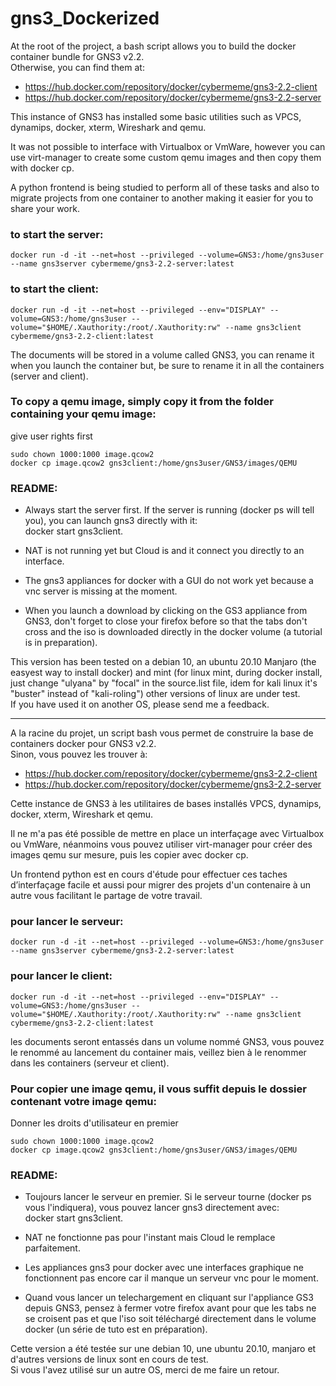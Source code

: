 # gns3_Dockerized

At the root of the project, a bash script allows you to build the docker container bundle for GNS3 v2.2.  
Otherwise, you can find them at:  

* https://hub.docker.com/repository/docker/cybermeme/gns3-2.2-client  
* https://hub.docker.com/repository/docker/cybermeme/gns3-2.2-server


This instance of GNS3 has installed some basic utilities such as VPCS, dynamips, docker, xterm, Wireshark and qemu.  

It was not possible to interface with Virtualbox or VmWare, however you can use virt-manager to create some custom qemu images and then copy them with docker cp.  

A python frontend is being studied to perform all of these tasks and also to migrate projects from one container to another making it easier for you to share your work.  

### to start the server:
```
docker run -d -it --net=host --privileged --volume=GNS3:/home/gns3user --name gns3server cybermeme/gns3-2.2-server:latest
```

### to start the client:  
```
docker run -d -it --net=host --privileged --env="DISPLAY" --volume=GNS3:/home/gns3user --volume="$HOME/.Xauthority:/root/.Xauthority:rw" --name gns3client cybermeme/gns3-2.2-client:latest
```

The documents will be stored in a volume called GNS3, you can rename it when you launch the container but, be sure to rename it in all the containers (server and client).

### To copy a qemu image, simply copy it from the folder containing your qemu image:
give user rights first
```
sudo chown 1000:1000 image.qcow2
docker cp image.qcow2 gns3client:/home/gns3user/GNS3/images/QEMU
```


### README:  
* Always start the server first.
If the server is running (docker ps will tell you), you can launch gns3 directly with it:  
docker start gns3client.

* NAT is not running yet but Cloud is and it connect you directly to an interface.

* The gns3 appliances for docker with a GUI do not work yet because a vnc server is missing at the moment.

* When you launch a download by clicking on the GS3 appliance from GNS3, don't forget to close your firefox before so that the tabs don't cross and the iso is downloaded directly in the docker volume (a tutorial is in preparation).


This version has been tested on a debian 10, an ubuntu 20.10 Manjaro (the easyest way to install docker) and mint (for linux mint, during docker install, just change "ulyana" by "focal" in the source.list file, idem for kali linux it's "buster" instead of "kali-roling") other versions of linux are under test.  
If you have used it on another OS, please send me a feedback.

---

A la racine du projet, un script bash vous permet de construire la base de containers docker pour GNS3 v2.2.  
Sinon, vous pouvez les trouver à:   

* https://hub.docker.com/repository/docker/cybermeme/gns3-2.2-client  
* https://hub.docker.com/repository/docker/cybermeme/gns3-2.2-server


Cette instance de GNS3 à les utilitaires de bases installés VPCS, dynamips, docker, xterm, Wireshark et qemu.  

Il ne m'a pas été possible de mettre en place un interfaçage avec Virtualbox ou VmWare, néanmoins vous pouvez utiliser virt-manager pour créer des images qemu sur mesure, puis les copier avec docker cp.  

Un frontend python est en cours d'étude pour effectuer ces taches d’interfaçage facile et aussi pour migrer des projets d'un contenaire à un autre vous facilitant le partage de votre travail.  

### pour lancer le serveur:  
```
docker run -d -it --net=host --privileged --volume=GNS3:/home/gns3user --name gns3server cybermeme/gns3-2.2-server:latest
```

### pour lancer le client:  
```
docker run -d -it --net=host --privileged --env="DISPLAY" --volume=GNS3:/home/gns3user --volume="$HOME/.Xauthority:/root/.Xauthority:rw" --name gns3client cybermeme/gns3-2.2-client:latest
```

les documents seront entassés dans un volume nommé GNS3, vous pouvez le renommé au lancement du container mais, veillez bien à le renommer dans les containers (serveur et client).

### Pour copier une image qemu, il vous suffit depuis le dossier contenant votre image qemu:
Donner les droits d'utilisateur en premier
```
sudo chown 1000:1000 image.qcow2
docker cp image.qcow2 gns3client:/home/gns3user/GNS3/images/QEMU
```


### README:  
* Toujours lancer le serveur en premier.
Si le serveur tourne (docker ps vous l'indiquera), vous pouvez lancer gns3 directement avec:  
docker start gns3client.

* NAT ne fonctionne pas pour l'instant mais Cloud le remplace parfaitement.

* Les appliances gns3 pour docker avec une interfaces graphique ne fonctionnent pas encore car il manque un serveur vnc pour le moment.

* Quand vous lancer un telechargement en cliquant sur l'appliance GS3 depuis GNS3, pensez à fermer votre firefox avant pour que les tabs ne se croisent pas et que l'iso soit téléchargé directement dans le volume docker (un série de tuto est en préparation).


Cette version a été testée sur une debian 10, une ubuntu 20.10, manjaro et d'autres versions de linux sont en cours de test.  
Si vous l'avez utilisé sur un autre OS, merci de me faire un retour.